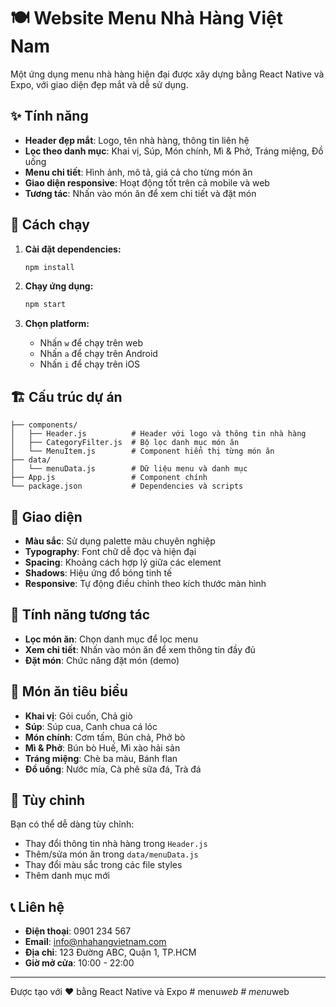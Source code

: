 # 🍽️ Website Menu Nhà Hàng Việt Nam

Một ứng dụng menu nhà hàng hiện đại được xây dựng bằng React Native và Expo, với giao diện đẹp mắt và dễ sử dụng.

## ✨ Tính năng

- **Header đẹp mắt**: Logo, tên nhà hàng, thông tin liên hệ
- **Lọc theo danh mục**: Khai vị, Súp, Món chính, Mì & Phở, Tráng miệng, Đồ uống
- **Menu chi tiết**: Hình ảnh, mô tả, giá cả cho từng món ăn
- **Giao diện responsive**: Hoạt động tốt trên cả mobile và web
- **Tương tác**: Nhấn vào món ăn để xem chi tiết và đặt món

## 🚀 Cách chạy

1. **Cài đặt dependencies:**
   ```bash
   npm install
   ```

2. **Chạy ứng dụng:**
   ```bash
   npm start
   ```

3. **Chọn platform:**
   - Nhấn `w` để chạy trên web
   - Nhấn `a` để chạy trên Android
   - Nhấn `i` để chạy trên iOS

## 🏗️ Cấu trúc dự án

```
├── components/
│   ├── Header.js          # Header với logo và thông tin nhà hàng
│   ├── CategoryFilter.js  # Bộ lọc danh mục món ăn
│   └── MenuItem.js        # Component hiển thị từng món ăn
├── data/
│   └── menuData.js        # Dữ liệu menu và danh mục
├── App.js                 # Component chính
└── package.json           # Dependencies và scripts
```

## 🎨 Giao diện

- **Màu sắc**: Sử dụng palette màu chuyên nghiệp
- **Typography**: Font chữ dễ đọc và hiện đại
- **Spacing**: Khoảng cách hợp lý giữa các element
- **Shadows**: Hiệu ứng đổ bóng tinh tế
- **Responsive**: Tự động điều chỉnh theo kích thước màn hình

## 📱 Tính năng tương tác

- **Lọc món ăn**: Chọn danh mục để lọc menu
- **Xem chi tiết**: Nhấn vào món ăn để xem thông tin đầy đủ
- **Đặt món**: Chức năng đặt món (demo)

## 🌟 Món ăn tiêu biểu

- **Khai vị**: Gỏi cuốn, Chả giò
- **Súp**: Súp cua, Canh chua cá lóc
- **Món chính**: Cơm tấm, Bún chả, Phở bò
- **Mì & Phở**: Bún bò Huế, Mì xào hải sản
- **Tráng miệng**: Chè ba màu, Bánh flan
- **Đồ uống**: Nước mía, Cà phê sữa đá, Trà đá

## 🔧 Tùy chỉnh

Bạn có thể dễ dàng tùy chỉnh:
- Thay đổi thông tin nhà hàng trong `Header.js`
- Thêm/sửa món ăn trong `data/menuData.js`
- Thay đổi màu sắc trong các file styles
- Thêm danh mục mới

## 📞 Liên hệ

- **Điện thoại**: 0901 234 567
- **Email**: info@nhahangvietnam.com
- **Địa chỉ**: 123 Đường ABC, Quận 1, TP.HCM
- **Giờ mở cửa**: 10:00 - 22:00

---

Được tạo với ❤️ bằng React Native và Expo
#   m e n u _ w e b  
 #   m e n u _ w e b  
 